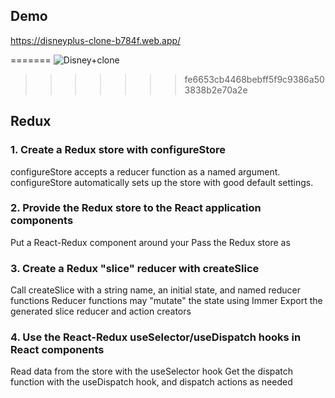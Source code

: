 ## Demo

https://disneyplus-clone-b784f.web.app/

=======
![Disney+clone](https://user-images.githubusercontent.com/34181144/225318242-7dd55f92-4ca4-4ab9-9ee3-d2302113b288.gif)

<!-- [Disney+ Clone](https://rd-disneyplusclone.netlify.app/) -->
>>>>>>> fe6653cb4468bebff5f9c9386a503838b2e70a2e

## Redux 

### 1. Create a Redux store with configureStore
configureStore accepts a reducer function as a named argument.
configureStore automatically sets up the store with good default settings.

### 2. Provide the Redux store to the React application components
Put a React-Redux <Provider> component around your <App />
Pass the Redux store as <Provider store={store}>

### 3. Create a Redux "slice" reducer with createSlice
Call createSlice with a string name, an initial state, and named reducer functions
Reducer functions may "mutate" the state using Immer
Export the generated slice reducer and action creators

### 4. Use the React-Redux useSelector/useDispatch hooks in React components
Read data from the store with the useSelector hook
Get the dispatch function with the useDispatch hook, and dispatch actions as needed
